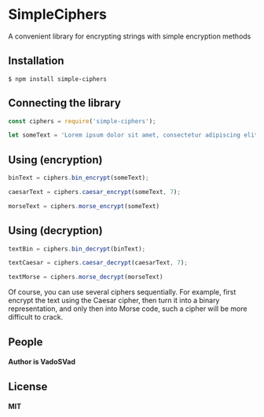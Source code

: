 # SimpleCiphers

A convenient library for encrypting strings with simple encryption methods

## Installation
```console
$ npm install simple-ciphers
```

## Connecting the library

```js
const ciphers = require('simple-ciphers');

let someText = 'Lorem ipsum dolor sit amet, consectetur adipiscing elit.';
```

## Using (encryption)

```js
binText = ciphers.bin_encrypt(someText);

caesarText = ciphers.caesar_encrypt(someText, 7);

morseText = ciphers.morse_encrypt(someText)
```

## Using (decryption)

```js
textBin = ciphers.bin_decrypt(binText);

textCaesar = ciphers.caesar_decrypt(caesarText, 7);

textMorse = ciphers.morse_decrypt(morseText)
```

Of course, you can use several ciphers sequentially. For example, first encrypt the text using the Caesar cipher, then turn it into a binary representation, and only then into Morse code, such a cipher will be more difficult to crack.

## People

#### Author is VadoSVad

## License 

#### MIT